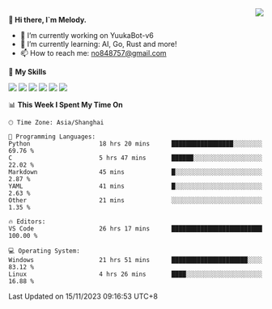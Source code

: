 <a href="#">
  <img align="right" src="https://github-readme-stats.vercel.app/api?username=melodyyuuka&count_private=true&show_icons=true" />
</a>

**👋 Hi there, I`m Melody.**

- 🔭 I’m currently working on YuukaBot-v6
- 🌱 I’m currently learning: AI, Go, Rust and more!
- 📫 How to reach me: no848757@gmail.com

🌟 **My Skills** 

![](https://img.shields.io/badge/-Python-3e74a2?style=flat-square&logo=Python&logoColor=fff)
![](https://img.shields.io/badge/-Java-007396?style=flat-square&logo=OpenJDK&logoColor=fff)
![](https://img.shields.io/badge/-Node.js-339933?style=flat-square&logo=Node.js&logoColor=fff)
![](https://img.shields.io/badge/-Git-f05032?style=flat-square&logo=git&logoColor=fff)
![](https://img.shields.io/badge/-PostgreSQL-4169e1?style=flat-square&logo=PostgreSQL&logoColor=fff)
![](https://img.shields.io/badge/-VSCode-007acc?style=flat-square&logo=Visual-Studio-Code&logoColor=fff)


<!--START_SECTION:waka-->
📊 **This Week I Spent My Time On** 

```text
🕑︎ Time Zone: Asia/Shanghai

💬 Programming Languages: 
Python                   18 hrs 20 mins      █████████████████░░░░░░░░   69.76 % 
C                        5 hrs 47 mins       ██████░░░░░░░░░░░░░░░░░░░   22.02 % 
Markdown                 45 mins             █░░░░░░░░░░░░░░░░░░░░░░░░    2.87 % 
YAML                     41 mins             █░░░░░░░░░░░░░░░░░░░░░░░░    2.63 % 
Other                    21 mins             ░░░░░░░░░░░░░░░░░░░░░░░░░    1.35 % 

🔥 Editors: 
VS Code                  26 hrs 17 mins      █████████████████████████   100.00 % 

💻 Operating System: 
Windows                  21 hrs 51 mins      █████████████████████░░░░   83.12 % 
Linux                    4 hrs 26 mins       ████░░░░░░░░░░░░░░░░░░░░░   16.88 % 
```


 Last Updated on 15/11/2023 09:16:53 UTC+8
<!--END_SECTION:waka-->
